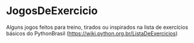# JogosDeExercicio
Alguns jogos feitos para treino, tirados ou inspirados na lista de exercícios básicos do PythonBrasil (https://wiki.python.org.br/ListaDeExercicios)
